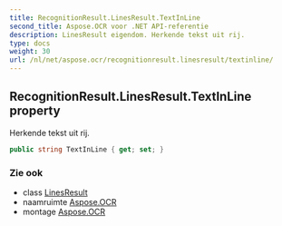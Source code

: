 ```yaml
---
title: RecognitionResult.LinesResult.TextInLine
second_title: Aspose.OCR voor .NET API-referentie
description: LinesResult eigendom. Herkende tekst uit rij.
type: docs
weight: 30
url: /nl/net/aspose.ocr/recognitionresult.linesresult/textinline/
---
```

## RecognitionResult.LinesResult.TextInLine property

Herkende tekst uit rij.

```csharp
public string TextInLine { get; set; }
```

### Zie ook

* class [LinesResult](../)
* naamruimte [Aspose.OCR](../../recognitionresult.linesresult/)
* montage [Aspose.OCR](../../../)


